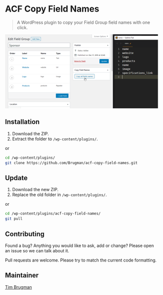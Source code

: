 # ACF Copy Field Names

> A WordPress plugin to copy your Field Group field names with one click.

![screenshot](/screenshot.png)

## Installation

1. Download the ZIP.
1. Extract the folder to `/wp-content/plugins/`.

or

```sh
cd /wp-content/plugins/
git clone https://github.com/Brugman/acf-copy-field-names.git
```

## Update

1. Download the new ZIP.
1. Replace the old folder in `/wp-content/plugins/`.

or

```sh
cd /wp-content/plugins/acf-copy-field-names/
git pull
```

## Contributing

Found a bug? Anything you would like to ask, add or change? Please open an issue so we can talk about it.

Pull requests are welcome. Please try to match the current code formatting.

## Maintainer

[Tim Brugman](https://timbr.dev/)
